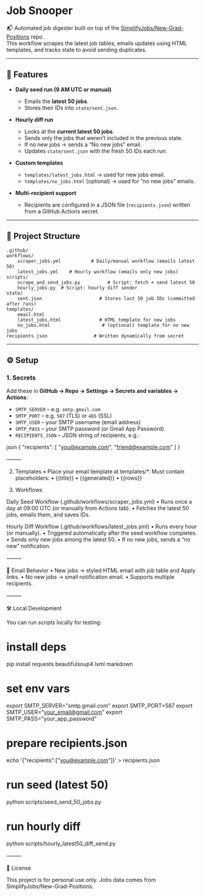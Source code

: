 # Job Snooper

📬 Automated job digester built on top of the [SimplifyJobs/New-Grad-Positions](https://github.com/SimplifyJobs/New-Grad-Positions) repo.  
This workflow scrapes the latest job tables, emails updates using HTML templates, and tracks state to avoid sending duplicates.

---

## 🚀 Features

- **Daily seed run (9 AM UTC or manual)**  
  - Emails the **latest 50 jobs**.  
  - Stores their IDs into `state/sent.json`.  

- **Hourly diff run**  
  - Looks at the **current latest 50 jobs**.  
  - Sends only the jobs that weren’t included in the previous state.  
  - If no new jobs → sends a “No new jobs” email.  
  - Updates `state/sent.json` with the fresh 50 IDs each run.  

- **Custom templates**  
  - `templates/latest_jobs.html` → used for new jobs email.  
  - `templates/no_jobs.html` (optional) → used for “no new jobs” emails.  

- **Multi-recipient support**  
  - Recipients are configured in a JSON file (`recipients.json`) written from a GitHub Actions secret.  

---

## 📂 Project Structure

    .github/
    workflows/
        scraper_jobs.yml           # Daily/manual workflow (emails latest 50)
        latest_jobs.yml    # Hourly workflow (emails only new jobs)
    scripts/
        scrape_and_send_jobs.py          # Script: fetch + send latest 50
        hourly_jobs.py  # Script: hourly diff sender
    state/
        sent.json                     # Stores last 50 job IDs (committed after runs)
    templates/
        email.html
        latest_jobs.html              # HTML template for new jobs
        no_jobs.html                   # (optional) template for no new jobs
    recipients.json                 # Written dynamically from secret

---

## ⚙️ Setup

### 1. Secrets

Add these in **GitHub → Repo → Settings → Secrets and variables → Actions**:

- `SMTP_SERVER` – e.g. `smtp.gmail.com`  
- `SMTP_PORT` – e.g. `587` (TLS) or `465` (SSL)  
- `SMTP_USER` – your SMTP username (email address)  
- `SMTP_PASS` – your SMTP password (or Gmail App Password)  
- `RECIPIENTS_JSON` – JSON string of recipients, e.g.:

json
        {
          "recipients": [
            "you@example.com",
            "friend@example.com"
          ]
        }


⸻

2. Templates
	•	Place your email template at templates/*.
Must contain placeholders:
	•	{{title}}
	•	{{generated}}
	•	{{rows}}


3. Workflows

Daily Seed Workflow (.github/workflows/scraper_jobs.yml)
	•	Runs once a day at 09:00 UTC (or manually from Actions tab).
	•	Fetches the latest 50 jobs, emails them, and saves IDs.

Hourly Diff Workflow (.github/workflows/latest_jobs.yml)
	•	Runs every hour (or manually).
	•	Triggered automatically after the seed workflow completes.
	•	Sends only new jobs among the latest 50.
	•	If no new jobs, sends a “no new” notification.

⸻

📧 Email Behavior
	•	New jobs → styled HTML email with job table and Apply links.
	•	No new jobs → small notification email.
	•	Supports multiple recipients.

⸻

🛠️ Local Development

You can run scripts locally for testing:

# install deps
pip install requests beautifulsoup4 lxml markdown

# set env vars
export SMTP_SERVER="smtp.gmail.com"
export SMTP_PORT=587
export SMTP_USER="your_email@gmail.com"
export SMTP_PASS="your_app_password"

# prepare recipients.json
echo '{"recipients":["you@example.com"]}' > recipients.json

# run seed (latest 50)
python scripts/seed_send_50_jobs.py

# run hourly diff
python scripts/hourly_latest50_diff_send.py


⸻

📜 License

This project is for personal use only.
Jobs data comes from SimplifyJobs/New-Grad-Positions.



